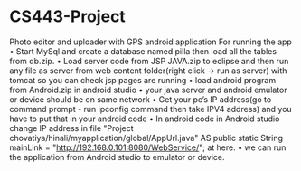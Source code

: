 # CS443-Project
Photo editor and uploader with GPS android application
For running the app 
• Start MySql and create a database named pilla then load all the tables from db.zip.
• Load server code from JSP JAVA.zip to eclipse and then run any file as server from web content folder(right click -> run as server) with tomcat so you can check jsp pages are running
• load android program from Android.zip in android studio
• your java server and android emulator or device should be on same network
• Get your pc’s IP address(go to command prompt - run ipconfig command then take IPV4 address) and you have to put that in your android code
• In android code in Android studio change IP address in file  "Project chovatiya/hinali/myapplication/global/AppUrl.java" AS
public static String mainLink = "http://192.168.0.101:8080/WebService/"; at here.
• we can run the application from Android studio to emulator or device.
